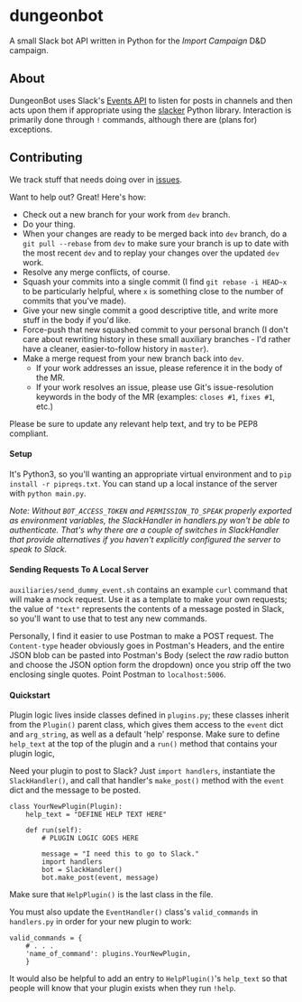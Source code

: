 # dungeonbot

A small Slack bot API written in Python for the _Import Campaign_ D&D campaign.


## About

DungeonBot uses Slack's [Events API](https://api.slack.com/events) to listen
for posts in channels and then acts upon them if appropriate using the
[slacker](https://github.com/os/slacker) Python library. Interaction is
primarily done through `!` commands, although there are (plans for) exceptions.


## Contributing

We track stuff that needs doing over in
[issues](https://github.com/tlake/dungeonbot/issues).

Want to help out? Great! Here's how:

- Check out a new branch for your work from `dev` branch.
- Do your thing.
- When your changes are ready to be merged back into `dev` branch, do a
  `git pull --rebase` from `dev` to make sure your branch is up to date with
  the most recent `dev` and to replay your changes over the updated `dev` work.
- Resolve any merge conflicts, of course.
- Squash your commits into a single commit (I find `git rebase -i HEAD~x` to be
  particularly helpful, where `x` is something close to the number of commits
  that you've made).
- Give your new single commit a good descriptive title, and write more stuff
  in the body if you'd like.
- Force-push that new squashed commit to your personal branch (I don't care
  about rewriting history in these small auxiliary branches - I'd rather have
  a cleaner, easier-to-follow history in `master`).
- Make a merge request from your new branch back into `dev`.
     - If your work addresses an issue, please reference it in the body of
       the MR.
     - If your work resolves an issue, please use Git's issue-resolution
       keywords in the body of the MR (examples: `closes #1`, `fixes #1`, etc.)

Please be sure to update any relevant help text, and try to be PEP8 compliant.


#### Setup

It's Python3, so you'll wanting an appropriate virtual environment and to
`pip install -r pipreqs.txt`. You can stand up a local instance of the server
with `python main.py`.

_Note: Without `BOT_ACCESS_TOKEN` and `PERMISSION_TO_SPEAK` properly exported
as environment variables, the SlackHandler in handlers.py won't be able to
authenticate. That's why there are a couple of switches in SlackHandler that
provide alternatives if you haven't explicitly configured the server to
speak to Slack._

#### Sending Requests To A Local Server

`auxiliaries/send_dummy_event.sh` contains an example `curl` command that will
make a mock request. Use it as a template to make your own requests; the value
of `"text"` represents the contents of a message posted in Slack, so you'll
want to use that to test any new commands.

Personally, I find it easier to use Postman to make a POST request. The
`Content-type` header obviously goes in Postman's Headers, and the entire
JSON blob can be pasted into Postman's Body (select the *raw* radio button
and choose the JSON option form the dropdown) once you strip off the two
enclosing single quotes. Point Postman to `localhost:5006`.


#### Quickstart

Plugin logic lives inside classes defined in `plugins.py`; these classes
inherit from the `Plugin()` parent class, which gives them access to 
the `event` dict and `arg_string`, as well as a default 'help' response.
Make sure to define `help_text` at the top of the plugin and a `run()`
method that contains your plugin logic,

Need your plugin to post to Slack? Just `import handlers`, instantiate the
`SlackHandler()`, and call that handler's `make_post()` method with the
`event` dict and the message to be posted.

```
class YourNewPlugin(Plugin):
    help_text = "DEFINE HELP TEXT HERE"

    def run(self):
        # PLUGIN LOGIC GOES HERE
        
        message = "I need this to go to Slack."
        import handlers
        bot = SlackHandler()
        bot.make_post(event, message)
```

Make sure that `HelpPlugin()` is the last class in the file.

You must also update the `EventHandler()` class's `valid_commands` in
`handlers.py` in order for your new plugin to work:

```
valid_commands = {
    # . . .
    'name_of_command': plugins.YourNewPlugin,
    }
```

It would also be helpful to add an entry to `HelpPlugin()`'s `help_text` so
that people will know that your plugin exists when they run `!help`.
